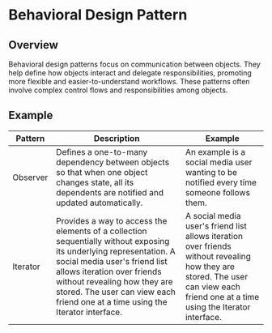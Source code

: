 # Behavioral Design Pattern

## Overview
Behavioral design patterns focus on communication between objects. They help define how objects interact and delegate responsibilities, promoting more flexible and easier-to-understand workflows. These patterns often involve complex control flows and responsibilities among objects.

## Example
| Pattern   | Description                                                                                                                                                                                                                                                                                         | Example                                                                                                                                                                          |
|-----------|-----------------------------------------------------------------------------------------------------------------------------------------------------------------------------------------------------------------------------------------------------------------------------------------------------|----------------------------------------------------------------------------------------------------------------------------------------------------------------------------------|
| Observer  | Defines a one-to-many dependency between objects so that when one object changes state, all its dependents are notified and updated automatically.                                                                                                                                                  | An example is a social media user wanting to be notified every time someone follows them.                                                                                        |
| Iterator	 | Provides a way to access the elements of a collection sequentially without exposing its underlying representation.	A social media user's friend list allows iteration over friends without revealing how they are stored. The user can view each friend one at a time using the Iterator interface. | A social media user's friend list allows iteration over friends without revealing how they are stored. The user can view each friend one at a time using the Iterator interface. |
